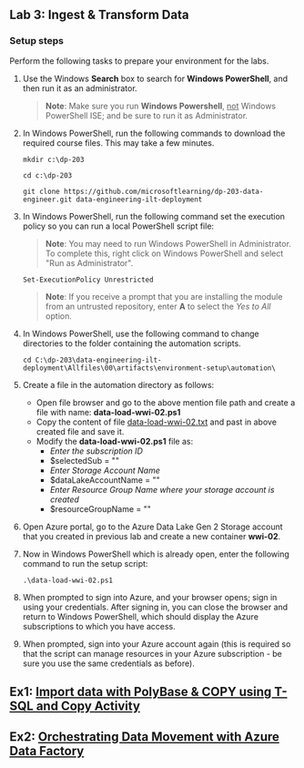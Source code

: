 ## Lab 3: Ingest & Transform Data

### Setup steps

Perform the following tasks to prepare your environment for the labs.

1. Use the Windows **Search** box to search for **Windows PowerShell**, and then run it as an administrator.

    > **Note**: Make sure you run **Windows Powershell**, <u>not</u> Windows PowerShell ISE; and be sure to run it as Administrator.

2. In Windows PowerShell, run the following commands to download the required course files. This may take a few minutes.

    ```
    mkdir c:\dp-203

    cd c:\dp-203

    git clone https://github.com/microsoftlearning/dp-203-data-engineer.git data-engineering-ilt-deployment
    ```

3. In Windows PowerShell, run the following command set the execution policy so you can run a local PowerShell script file:

    > **Note**: You may need to run Windows PowerShell in Administrator.  To complete this, right click on Windows PowerShell and select "Run as Administrator". 

    ```
    Set-ExecutionPolicy Unrestricted
    ```

    > **Note**: If you receive a prompt that you are installing the module from an untrusted repository, enter **A** to select the *Yes to All* option.

4. In Windows PowerShell, use the following command to change directories to the folder containing the automation scripts.

    ```
    cd C:\dp-203\data-engineering-ilt-deployment\Allfiles\00\artifacts\environment-setup\automation\
    ```
5. Create a file in the automation directory as follows:
    - Open file browser and go to the above mention file path and create a file with name: **data-load-wwi-02.ps1**
    - Copy the content of file [data-load-wwi-02.txt](/data-load-wwi-02.txt) and past in above created file and save it.
    - Modify the **data-load-wwi-02.ps1** file as:
        - *Enter the subscription ID*
        - $selectedSub = ""
        - *Enter Storage Account Name*
        - $dataLakeAccountName = ""
        - *Enter Resource Group Name where your storage account is created*
        - $resourceGroupName = ""

6. Open Azure portal, go to the Azure Data Lake Gen 2 Storage account that you created in previous lab and create a new container **wwi-02**.

7. Now in Windows PowerShell which is already open, enter the following command to run the setup script:
        
    ```
    .\data-load-wwi-02.ps1
    ```
    
7. When prompted to sign into Azure, and your browser opens; sign in using your credentials. After signing in, you can close the browser and return to Windows PowerShell, which should display the Azure subscriptions to which you have access.

8. When prompted, sign into your Azure account again (this is required so that the script can manage resources in your Azure subscription - be sure you use the same credentials as before).

## Ex1: [Import data with PolyBase & COPY using T-SQL and Copy Activity](/lab/Import%20data%20with%20PolyBase%20%26%20COPY%20using%20T-SQL%20and%20Copy%20Activity.pdf)

## Ex2: [Orchestrating Data Movement with Azure Data Factory](/lab/Code%20Free%20Transformation%20using%20Data%20Flow%20in%20ADF.pdf)
